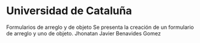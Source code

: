 # Universidad de Cataluña
Formularios de arreglo y de objeto
Se presenta la creación de un formulario de arreglo y uno de objeto.
Jhonatan Javier Benavides Gomez 
